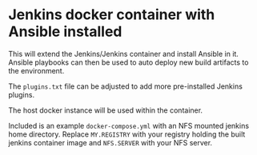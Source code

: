 # Jenkins docker container with Ansible installed

This will extend the Jenkins/Jenkins container and install Ansible in it. Ansible playbooks can then be used to auto deploy new build artifacts to the environment.

The `plugins.txt` file can be adjusted to add more pre-installed Jenkins plugins.

The host docker instance will be used within the container.

Included is an example `docker-compose.yml` with an NFS mounted jenkins home directory. Replace `MY.REGISTRY` with your registry holding the built jenkins container image and `NFS.SERVER` with your NFS server.
